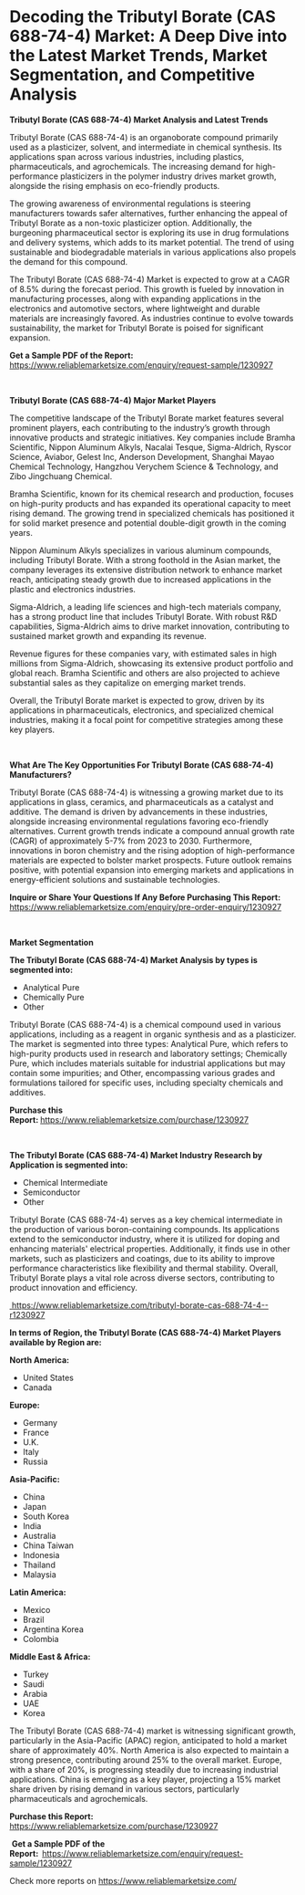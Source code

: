 <p><h1>Decoding the Tributyl Borate (CAS 688-74-4) Market: A Deep Dive into the Latest Market Trends, Market Segmentation, and Competitive Analysis</h1></p><p><strong>Tributyl Borate (CAS 688-74-4) Market Analysis and Latest Trends</strong></p>
<p><p>Tributyl Borate (CAS 688-74-4) is an organoborate compound primarily used as a plasticizer, solvent, and intermediate in chemical synthesis. Its applications span across various industries, including plastics, pharmaceuticals, and agrochemicals. The increasing demand for high-performance plasticizers in the polymer industry drives market growth, alongside the rising emphasis on eco-friendly products.</p><p>The growing awareness of environmental regulations is steering manufacturers towards safer alternatives, further enhancing the appeal of Tributyl Borate as a non-toxic plasticizer option. Additionally, the burgeoning pharmaceutical sector is exploring its use in drug formulations and delivery systems, which adds to its market potential. The trend of using sustainable and biodegradable materials in various applications also propels the demand for this compound.</p><p>The Tributyl Borate (CAS 688-74-4) Market is expected to grow at a CAGR of 8.5% during the forecast period. This growth is fueled by innovation in manufacturing processes, along with expanding applications in the electronics and automotive sectors, where lightweight and durable materials are increasingly favored. As industries continue to evolve towards sustainability, the market for Tributyl Borate is poised for significant expansion.</p></p>
<p><strong>Get a Sample PDF of the Report:&nbsp;</strong> <a href="https://www.reliablemarketsize.com/enquiry/request-sample/1230927?utm_campaign=2005&utm_medium=2&utm_source=Github&utm_content=ia&utm_term=03022025&utm_id=tributyl-borate-cas-688-74-4">https://www.reliablemarketsize.com/enquiry/request-sample/1230927</a></p>
<p>&nbsp;</p>
<p><strong>Tributyl Borate (CAS 688-74-4) Major Market Players</strong></p>
<p><p>The competitive landscape of the Tributyl Borate market features several prominent players, each contributing to the industry’s growth through innovative products and strategic initiatives. Key companies include Bramha Scientific, Nippon Aluminum Alkyls, Nacalai Tesque, Sigma-Aldrich, Ryscor Science, Aviabor, Gelest Inc, Anderson Development, Shanghai Mayao Chemical Technology, Hangzhou Verychem Science & Technology, and Zibo Jingchuang Chemical.</p><p>Bramha Scientific, known for its chemical research and production, focuses on high-purity products and has expanded its operational capacity to meet rising demand. The growing trend in specialized chemicals has positioned it for solid market presence and potential double-digit growth in the coming years.</p><p>Nippon Aluminum Alkyls specializes in various aluminum compounds, including Tributyl Borate. With a strong foothold in the Asian market, the company leverages its extensive distribution network to enhance market reach, anticipating steady growth due to increased applications in the plastic and electronics industries.</p><p>Sigma-Aldrich, a leading life sciences and high-tech materials company, has a strong product line that includes Tributyl Borate. With robust R&D capabilities, Sigma-Aldrich aims to drive market innovation, contributing to sustained market growth and expanding its revenue.</p><p>Revenue figures for these companies vary, with estimated sales in high millions from Sigma-Aldrich, showcasing its extensive product portfolio and global reach. Bramha Scientific and others are also projected to achieve substantial sales as they capitalize on emerging market trends.</p><p>Overall, the Tributyl Borate market is expected to grow, driven by its applications in pharmaceuticals, electronics, and specialized chemical industries, making it a focal point for competitive strategies among these key players.</p></p>
<p>&nbsp;</p>
<p><strong>What Are The Key Opportunities For Tributyl Borate (CAS 688-74-4) Manufacturers?</strong></p>
<p><p>Tributyl Borate (CAS 688-74-4) is witnessing a growing market due to its applications in glass, ceramics, and pharmaceuticals as a catalyst and additive. The demand is driven by advancements in these industries, alongside increasing environmental regulations favoring eco-friendly alternatives. Current growth trends indicate a compound annual growth rate (CAGR) of approximately 5-7% from 2023 to 2030. Furthermore, innovations in boron chemistry and the rising adoption of high-performance materials are expected to bolster market prospects. Future outlook remains positive, with potential expansion into emerging markets and applications in energy-efficient solutions and sustainable technologies.</p></p>
<p><strong>Inquire or Share Your Questions If Any Before Purchasing This Report:</strong> <a href="https://www.reliablemarketsize.com/enquiry/pre-order-enquiry/1230927?utm_campaign=2005&utm_medium=2&utm_source=Github&utm_content=ia&utm_term=03022025&utm_id=tributyl-borate-cas-688-74-4">https://www.reliablemarketsize.com/enquiry/pre-order-enquiry/1230927</a></p>
<p>&nbsp;</p>
<p><strong>Market Segmentation</strong></p>
<p><strong>The Tributyl Borate (CAS 688-74-4) Market Analysis by types is segmented into:</strong></p>
<p><ul><li>Analytical Pure</li><li>Chemically Pure</li><li>Other</li></ul></p>
<p><p>Tributyl Borate (CAS 688-74-4) is a chemical compound used in various applications, including as a reagent in organic synthesis and as a plasticizer. The market is segmented into three types: Analytical Pure, which refers to high-purity products used in research and laboratory settings; Chemically Pure, which includes materials suitable for industrial applications but may contain some impurities; and Other, encompassing various grades and formulations tailored for specific uses, including specialty chemicals and additives.</p></p>
<p><strong>Purchase this Report:&nbsp;</strong><a href="https://www.reliablemarketsize.com/purchase/1230927?utm_campaign=2005&utm_medium=2&utm_source=Github&utm_content=ia&utm_term=03022025&utm_id=tributyl-borate-cas-688-74-4">https://www.reliablemarketsize.com/purchase/1230927</a></p>
<p>&nbsp;</p>
<p><strong>The Tributyl Borate (CAS 688-74-4) Market Industry Research by Application is segmented into:</strong></p>
<p><ul><li>Chemical Intermediate</li><li>Semiconductor</li><li>Other</li></ul></p>
<p><p>Tributyl Borate (CAS 688-74-4) serves as a key chemical intermediate in the production of various boron-containing compounds. Its applications extend to the semiconductor industry, where it is utilized for doping and enhancing materials' electrical properties. Additionally, it finds use in other markets, such as plasticizers and coatings, due to its ability to improve performance characteristics like flexibility and thermal stability. Overall, Tributyl Borate plays a vital role across diverse sectors, contributing to product innovation and efficiency.</p></p>
<p><a href="https://www.reliablemarketsize.com/tributyl-borate-cas-688-74-4--r1230927?utm_campaign=2005&utm_medium=2&utm_source=Github&utm_content=ia&utm_term=03022025&utm_id=tributyl-borate-cas-688-74-4">&nbsp;https://www.reliablemarketsize.com/tributyl-borate-cas-688-74-4--r1230927</a></p>
<p><strong>In terms of Region, the Tributyl Borate (CAS 688-74-4) Market Players available by Region are:</strong></p>
<p>
    <p> <strong> North America: </strong>
        <ul>
            <li>United States</li>
            <li>Canada</li>
        </ul>
        </p> 
    <p> <strong> Europe: </strong>
        <ul>
            <li>Germany</li>
            <li>France</li>
            <li>U.K.</li>
            <li>Italy</li>
            <li>Russia</li>
        </ul>
        </p> 
    <p> <strong> Asia-Pacific: </strong>
        <ul>
            <li>China</li>
            <li>Japan</li>
            <li>South Korea</li>
            <li>India</li>
            <li>Australia</li>
            <li>China Taiwan</li>
            <li>Indonesia</li>
            <li>Thailand</li>
            <li>Malaysia</li>
        </ul>
        </p> 
    <p> <strong> Latin America: </strong>
        <ul>
            <li>Mexico</li>
            <li>Brazil</li>
            <li>Argentina Korea</li>
            <li>Colombia</li>
        </ul>
        </p> 
    <p> <strong> Middle East & Africa: </strong>
        <ul>
            <li>Turkey</li>
            <li>Saudi</li>
            <li>Arabia</li>
            <li>UAE</li>
            <li>Korea</li>
        </ul>
    </p>
    </p>
<p><p>The Tributyl Borate (CAS 688-74-4) market is witnessing significant growth, particularly in the Asia-Pacific (APAC) region, anticipated to hold a market share of approximately 40%. North America is also expected to maintain a strong presence, contributing around 25% to the overall market. Europe, with a share of 20%, is progressing steadily due to increasing industrial applications. China is emerging as a key player, projecting a 15% market share driven by rising demand in various sectors, particularly pharmaceuticals and agrochemicals.</p></p>
<p><strong>Purchase this Report: </strong><a href="https://www.reliablemarketsize.com/purchase/1230927?utm_campaign=2005&utm_medium=2&utm_source=Github&utm_content=ia&utm_term=03022025&utm_id=tributyl-borate-cas-688-74-4">https://www.reliablemarketsize.com/purchase/1230927</a></p>
<p>&nbsp;<strong>Get a Sample PDF of the Report:&nbsp;&nbsp;</strong><a href="https://www.reliablemarketsize.com/enquiry/request-sample/1230927?utm_campaign=2005&utm_medium=2&utm_source=Github&utm_content=ia&utm_term=03022025&utm_id=tributyl-borate-cas-688-74-4">https://www.reliablemarketsize.com/enquiry/request-sample/1230927</a></p>
<p><strong></strong></p>
<p>Check more reports on <a href="https://www.reliablemarketsize.com/?utm_campaign=2005&utm_medium=2&utm_source=Github&utm_content=ia&utm_term=03022025&utm_id=tributyl-borate-cas-688-74-4">https://www.reliablemarketsize.com/</a></p>